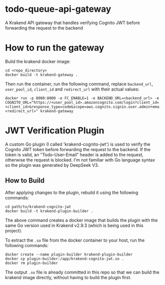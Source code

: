 # todo-queue-api-gateway
A Krakend API gateway that handles verifying Cognito JWT before forwarding the request to the backend


# How to run the gateway

Build the krakend docker image:

```
cd <repo_directory>
docker build -t krakend-gateway .
```

Then run the container, run the following command, replace `backend_url`, `user_pool_id`, `client_id` and `redirect_url` with their actual values:

```
docker run -p 8000:8000 -e FC_ENABLE=1 -e BACKEND_URL=<backend_url> -e COGNITO_URL="https://<user_pool_id>.amazoncognito.com/login?client_id=<client_id>&response_type=code&scope=aws.cognito.signin.user.admin+email+openid+phone&redirect_uri=<redirect_url>" krakend-gateway
```

# JWT Verification Plugin

A custom Go plugin (I called 'krakend-cognito-jwt') is used to verify the Cognito JWT token before forwarding the request to the backend.
If the token is valid, an "Todo-User-Email" header is added to the request, otherwise the request is blocked.
I'm not familiar with Go language syntax so the plugin was generated by DeepSeek V3.

## How to Build

After applying changes to the plugin, rebuild it using the following commands:
```
cd path/to/krakend-cognito-jwt
docker build -t krakend-plugin-builder .
```

The above command creates a docker image that builds the plugin with the same Go version used in Krakend v2.9.3 (which is being used in this project).

To extract the `.so` file from the docker container to your host, run the following commands:
```
docker create --name plugin-builder krakend-plugin-builder
docker cp plugin-builder:/app/krakend-cognito-jwt.so .
docker rm plugin-builder
```

The output `.so` file is already committed in this repo so that we can build the krakend image directly, without having to build the plugin first.

